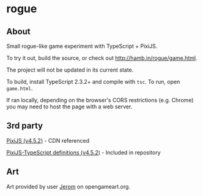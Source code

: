 # rogue

## About
Small rogue-like game experiment with TypeScript + PixiJS.

To try it out, build the source, or check out http://hamb.in/rogue/game.html.

The project will not be updated in its current state.

To build, install TypeScript 2.3.2+ and compile with `tsc`. To run, open `game.html`.

If ran locally, depending on the browser's CORS restrictions (e.g. Chrome) you may need to host the page with a web server.

## 3rd party
[PixiJS (v4.5.2)](http://www.pixijs.com/) - CDN referenced

[PixiJS-TypeScript definitions (v4.5.2)](https://github.com/pixijs/pixi-typescript/tree/v4.5.2) - Included in repository

## Art
Art provided by user [Jerom](https://opengameart.org/content/16x16-fantasy-tileset) on opengameart.org.